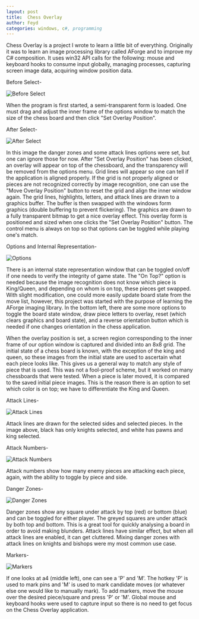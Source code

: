 ```yaml
---
layout: post
title:  Chess Overlay
author: Feyd
categories: windows, c#, programming
---
```


Chess Overlay is a project I wrote to learn a little bit of everything.  Originally it was to learn an image processing library called AForge and to improve my C# composition.  It uses win32 API calls for the following: mouse and keyboard hooks to consume input globally, managing processes, capturing screen image data, acquiring window position data.

Before Select-

![Before Select](../assets/portfolio-images/1-overlay-before-select.png)

When the program is first started, a semi-transparent form is loaded.  One must drag and adjust the inner frame of the options window to match the size of the chess board and then click "Set Overlay Position".

After Select-

![After Select](../assets/portfolio-images/2-overlay-after-select.png)

In this image the danger zones and some attack lines options were set, but one can ignore those for now.  After "Set Overlay Position" has been clicked, an overlay will appear on top of the chessboard, and the transparency will be removed from the options menu.  Grid lines will appear so one can tell if the application is aligned properly.  If the grid is not properly aligned or pieces are not recognized correctly by image recognition, one can use the "Move Overlay Position" button to reset the grid and align the inner window again.  The grid lines, highlights, letters, and attack lines are drawn to a graphics buffer.  The buffer is then swapped with the windows form graphics (double buffering to prevent flickering).  The graphics are drawn to a fully transparent bitmap to get a nice overlay effect.  This overlay form is positioned and sized when one clicks the "Set Overlay Position" button.  The control menu is always on top so that options can be toggled while playing one's match.

Options and Internal Representation-

![Options](../assets/portfolio-images/0-overlay-options.png)

There is an internal state representation window that can be toggled on/off if one needs to verify the integrity of game state.  The "On Top?" option is needed because the image recognition does not know which piece is King/Queen, and depending on whom is on top, these pieces get swapped.  With slight modification, one could more easily update board state from the move list, however, this project was started with the purpose of learning the AForge imaging library.  In the bottom left, there are some more options to toggle the board state window, draw piece letters to overlay, reset (which clears graphics and board state), and a reverse orientation button which is needed if one changes orientation in the chess application.

When the overlay position is set, a screen region corresponding to the inner frame of our option window is captured and divided into an 8x8 grid.  The initial state of a chess board is known, with the exception of the king and queen, so these images from the initial state are used to ascertain what each piece looks like.  This gives us a general way to match any style of piece that is used.  This was not a fool-proof scheme, but it worked on many chessboards that were tested.  When a piece is later moved, it is compared to the saved initial piece images.  This is the reason there is an option to set which color is on top; we have to differentiate the King and Queen.  

Attack Lines-

![Attack Lines](../assets/portfolio-images/3-overlay-attack-lines.png)

Attack lines are drawn for the selected sides and selected pieces.  In the image above, black has only knights selected, and white has pawns and king selected.

Attack Numbers-

![Attack Numbers](../assets/portfolio-images/4-overlay-attack-numbers.png)

Attack numbers show how many enemy pieces are attacking each piece, again, with the ability to toggle by piece and side.

Danger Zones-

![Danger Zones](../assets/portfolio-images/5-overlay-danger-zones.png)

Danger zones show any square under attack by top (red) or bottom (blue) and can be toggled for either player.  The greyed squares are under attack by both top and bottom.  This is a great tool for quickly analysing a board in order to avoid making blunders.  Attack lines have similar effect, but when all attack lines are enabled, it can get cluttered.  Mixing danger zones with attack lines on knights and bishops were my most common use case.

Markers-

![Markers](../assets/portfolio-images/6-overlay-piece-letters-and-markers.png)

If one looks at a4 (middle left), one can see a 'P' and 'M'.  The hotkey 'P' is used to mark pins and 'M' is used to mark candidate moves (or whatever else one would like to manually mark).  To add markers, move the mouse over the desired piece/square and press 'P' or 'M'.  Global mouse and keyboard hooks were used to capture input so there is no need to get focus on the Chess Overlay application.
